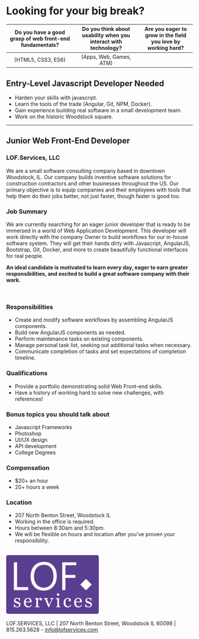 # Looking for your big break?

Do you have a good grasp of web front-end fundamentals? | Do you think about usability when you interact with technology? | Are you eager to grow in the field you love by working hard?
:---:|:---:|:---:
(HTML5, CSS3, ES6) | (Apps, Web, Games, ATM) | 

## Entry-Level Javascript Developer Needed
* Harden your skills with javascript.
* Learn the tools of the trade (Angular, Git, NPM, Docker).
* Gain experience building real software in a small development team.
* Work on the historic Woodstock square.

---

## Junior Web Front-End Developer

### LOF.Services, LLC
We are a small software consulting company based in downtown Woodstock, IL. Our company builds inventive software solutions for construction contractors and other businesses throughout the US. Our primary objective is to equip companies and their employees with tools that help them do their jobs better, not just faster, though faster is good too. 

### Job Summary
We are currently searching for an eager junior developer that is ready to be immersed in a world of Web Application Development. This developer will work directly with the company Owner to build workflows for our in-house software system. They will get their hands dirty with Javascript, AngularJS, Bootstrap, Git, Docker, and more to create beautifully functional interfaces for real people. 

**An ideal candidate is motivated to learn every day, eager to earn greater responsibilities, and excited to build a great software company with their work.**

<br />

### Responsibilities
* Create and modify software workflows by assembling AngularJS components.
* Build new AngularJS components as needed.
* Perform maintenance tasks on existing components.
* Manage personal task list, seeking out additional tasks when necessary.
* Communicate completion of tasks and set expectations of completion timeline.

### Qualifications
* Provide a portfolio demonstrating solid Web Front-end skills.
* Have a history of working hard to solve new challenges, with references!

### Bonus topics you should talk about
* Javascript Frameworks
* Photoshop
* UI/UX design
* API development
* College Degrees

### Compensation
* $20+ an hour 
* 20+ hours a week

### Location 
* 207 North Benton Street, Woodstock IL
* Working in the office is required.
* Hours between 8:30am and 5:30pm.
* We will be flexible on hours and location after you've proven your responsibility.

<br />
<img src="img/LOFLOGO-alt.svg" width="250px" alt="LOF LOGO" />

LOF.SERVICES, LLC | 207 North Benton Street, Woodstock IL 60098 | 815.263.5628 - info@lofservices.com
